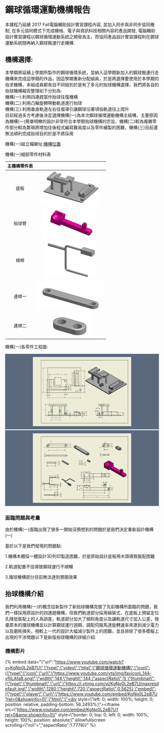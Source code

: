 # 鋼球循環運動機構報告

本課程乃延續 2017 Fall電腦輔助設計實習課程內容, 並加入同步與非同步協同機制, 在多元協同模式下完成機械、電子與資訊科技相關內容的產品開發, 電腦輔助設計實習課程以鋼球循環運動系統之開發為主，而協同產品設計實習課程則在鋼球運動系統間再納入鋼球搬運行走機構.

## 機構選擇:

本學期將延續上學期所製作的鋼球循環系統，並納入這學期新加入的鋼球搬運行走機構來完成這學期的作品，因這學期重新分配組員，於是將選擇要使用於本學期的抬求機構，本組成員都來自不同組別於是有了多元的抬球機構選擇，我們將各自的抬球機構報告整理如下分別為:  
機構\(一\):利用四連趕當作抬球往復機構  
機構\(二\):利用凸輪旋轉帶動軌道進行抬球  
機構\(三\):利用垂直軌道左右往復導引讓鋼球沿著頃協軌道往上爬升  
目前經過多方考慮後決定選擇機構\(一\)為本次鋼球循環運動機構主結構，主要原因為機構\(一\)簡單明瞭的設計非常符合本學期抬球機構的宗旨，機構\(二\)較為複雜零件部分較為繁瑣將增加往後程式編寫難易度以及零件繪製的困難，機構\(三\)目前還無法順利完成抬球目的於是不將採用

機構\(一\)組立檔網址:[機構位置](https://github.com/s40523136/cd2018/tree/master/mechanism/first%20generation)

機構\(一\)細部零件材料表

| 主機構零件表 |  |
| :---: | :---: |
| 底板 | ![](../.gitbook/assets/15import.png) |
| 抬球臂 | ![](../.gitbook/assets/17import.png) |
| 槓桿 | ![](../.gitbook/assets/18import.png) |
| 連桿一 | ![](../.gitbook/assets/19import.png) |
| 連桿二 | ![](../.gitbook/assets/20import.png) |

機構\(一\)各零件工程圖:

![](../.gitbook/assets/image_123b597.jpg)![](../.gitbook/assets/image_f606782.jpg)

### 面臨問題與考量

由於機構\(一\)面臨出現了很多一開始沒預想到的問題於是我們決定重新設計機構\(一\)

基於以下是我們發現的問題點:

1.機構本體採一體設計3D列印製造困難，於是原始設計底板用木頭導致裝配困難

2.軌道配置不佳導致鋼球運行不順暢

3.擋球機構部分目前無法達到預期效果

## 抬球機構介紹

我們利用機構\(一\)的概念從新製作了新抬球機構克服了先前機構所面臨的問題，我們一樣採用原設計的四連趕機構，但我們軌道部分採用組裝式，在底板上預留定位孔降低裝配上的人為誤差，軌道部分加大了傾斜角度以及讓軌道尺寸加入公差，捨棄原本的擋球機構並以計算鋼球運行週期，調配伺服馬達旋轉速率來達到減少電力以及磨耗損失，相較上一代的設計大幅減少製作上的困難，並且排除了很多模擬上出現的干涉問題以下是新版抬球機構的詳細介紹:

### 機構影片

{% embed data="{\"url\":\"https://www.youtube.com/watch?v=KgNo0L2eB7U\",\"type\":\"video\",\"title\":\"鋼球循環運動機構\",\"icon\":{\"type\":\"icon\",\"url\":\"https://www.youtube.com/yts/img/favicon\_144-vfliLAfaB.png\",\"width\":144,\"height\":144,\"aspectRatio\":1},\"thumbnail\":{\"type\":\"thumbnail\",\"url\":\"https://i.ytimg.com/vi/KgNo0L2eB7U/maxresdefault.jpg\",\"width\":1280,\"height\":720,\"aspectRatio\":0.5625},\"embed\":{\"type\":\"player\",\"url\":\"https://www.youtube.com/embed/KgNo0L2eB7U?rel=0&showinfo=0\",\"html\":\"<div style=\\"left: 0; width: 100%; height: 0; position: relative; padding-bottom: 56.2493%;\\"><iframe src=\\"https://www.youtube.com/embed/KgNo0L2eB7U?rel=0&amp;showinfo=0\\" style=\\"border: 0; top: 0; left: 0; width: 100%; height: 100%; position: absolute;\\" allowfullscreen scrolling=\\"no\\"></iframe></div>\",\"aspectRatio\":1.7778}}" %}





